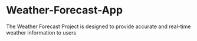 # Weather-Forecast-App
The Weather Forecast Project is designed to provide accurate and real-time weather information to users

